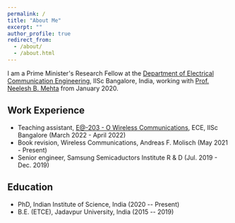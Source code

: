 ```yaml
---
permalink: /
title: "About Me"
excerpt: ""
author_profile: true
redirect_from: 
  - /about/
  - /about.html
---
```


I am a Prime Minister's Research Fellow at the [Department of Electrical Communication Engineering](https://ece.iisc.ac.in/), IISc Bangalore, India, working with [Prof. Neelesh B. Mehta](https://ece.iisc.ac.in/~nextgenwrl/Neelesh.html) from January 2020. 

Work Experience
----------
* Teaching assistant, [E@-203 - O Wireless Communications](https://course.iisc.ac.in/course/view.php?id=41), ECE, IISc Bangalore (March 2022 - April 2022)
* Book revision, Wireless Communications, Andreas F. Molisch (May 2021 - Present)
* Senior engineer, Samsung Semicaductors Institute R & D (Jul. 2019 - Dec. 2019)

Education
---------
* PhD, Indian Institute of Science, India (2020 -- Present)
* B.E. (ETCE), Jadavpur University, India (2015 -- 2019)

